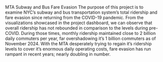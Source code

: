MTA Subway and Bus Fare Evasion
The purpose of this project is to examine NYC’s subway and bus transportation system’s total ridership and fare evasion since returning from the COVID-19 pandemic. From the visualizations showcased in the project dashboard, we can observe that overall ridership has not rebounded in comparison to the levels during pre-COVID. During those times, monthly ridership maintained close to 2 billion daily commuters per year, far overshadowing it’s 1 billion commuters as of November 2024. With the MTA desperately trying to regain it’s ridership levels to cover it’s enormous daily operating costs, fare evasion has run rampant in recent years; nearly doubling in number.


